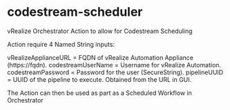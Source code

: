 # codestream-scheduler
vRealize Orchestrator Action to allow for Codestream Scheduling

Action require 4 Named String inputs:

vRealizeApplianceURL = FQDN of vRealize Automation Appliance (https://fqdn).
codestreamUserName = Username for vRealize Automation.
codestreamPassword = Password for the user (SecureString).
pipelineUUID = UUID of the pipeline to execute. Obtained from the URL in GUI.

The Action can then be used as part as a Scheduled Workflow in Orchestrator